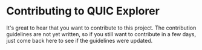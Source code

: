 # Contributing to QUIC Explorer

It's great to hear that you want to contribute to this project.
The contribution guidelines are not yet written, so if you still want to contribute in a few days, just come back here to see if the guidelines were updated.